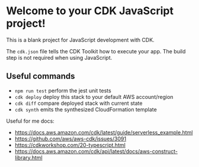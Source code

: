 # Welcome to your CDK JavaScript project!

This is a blank project for JavaScript development with CDK.

The `cdk.json` file tells the CDK Toolkit how to execute your app. The build step is not required when using JavaScript.

## Useful commands

 * `npm run test`         perform the jest unit tests
 * `cdk deploy`           deploy this stack to your default AWS account/region
 * `cdk diff`             compare deployed stack with current state
 * `cdk synth`            emits the synthesized CloudFormation template



Useful for me docs:
- https://docs.aws.amazon.com/cdk/latest/guide/serverless_example.html
- https://github.com/aws/aws-cdk/issues/3091
- https://cdkworkshop.com/20-typescript.html
- https://docs.aws.amazon.com/cdk/api/latest/docs/aws-construct-library.html




